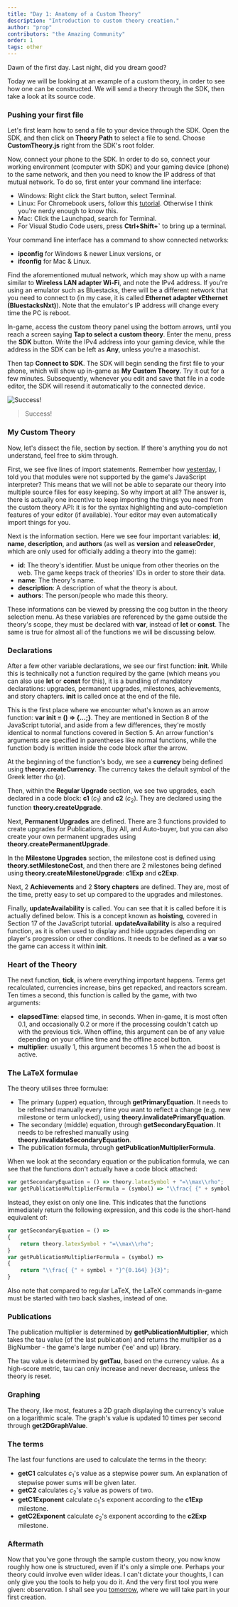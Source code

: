 ```yaml
---
title: "Day 1: Anatomy of a Custom Theory"
description: "Introduction to custom theory creation."
author: "prop"
contributors: "the Amazing Community"
order: 1
tags: other
---
```


Dawn of the first day. Last night, did you dream good?

Today we will be looking at an example of a custom theory, in order to see how one can be constructed. We will send a theory through the SDK, then take a look at its source code.

### Pushing your first file

Let's first learn how to send a file to your device through the SDK. Open the SDK, and then click on **Theory Path** to select a file to send. Choose **CustomTheory.js** right from the SDK's root folder.

Now, connect your phone to the SDK. In order to do so, connect your working environment (computer with SDK) and your gaming device (phone) to the same network, and then you need to know the IP address of that mutual network. To do so, first enter your command line interface:

- Windows: Right click the Start button, select Terminal.
- Linux: For Chromebook users, follow this [tutorial](https://chromeos.dev/en/productivity/terminal). Otherwise I think you're nerdy enough to know this.
- Mac: Click the Launchpad, search for Terminal.
- For Visual Studio Code users, press **Ctrl+Shift+`** to bring up a terminal.

Your command line interface has a command to show connected networks:

- **ipconfig** for Windows & newer Linux versions, or
- **ifconfig** for Mac & Linux.

Find the aforementioned mutual network, which may show up with a name similar to **Wireless LAN adapter Wi-Fi**, and note the IPv4 address. If you're using an emulator such as Bluestacks, there will be a different network that you need to connect to (in my case, it is called **Ethernet adapter vEthernet (BluestacksNxt)**). Note that the emulator's IP address will change every time the PC is reboot.

In-game, access the custom theory panel using the bottom arrows, until you reach a screen saying **Tap to select a custom theory**. Enter the menu, press the **SDK** button. Write the IPv4 address into your gaming device, while the address in the SDK can be left as **Any**, unless you're a masochist.

Then tap **Connect to SDK**. The SDK will begin sending the first file to your phone, which will show up in-game as **My Custom Theory**. Try it out for a few minutes. Subsequently, whenever you edit and save that file in a code editor, the SDK will resend it automatically to the connected device.

![Success!](/images/ct-creation/1/sdk.png)

> Success!

### My Custom Theory

Now, let's dissect the file, section by section. If there's anything you do not understand, feel free to skim through.

First, we see five lines of import statements. Remember how [yesterday](<Day 0.md#prerequisites>), I told you that modules were not supported by the game's JavaScript interpreter? This means that we will not be able to separate our theory into multiple source files for easy keeping. So why import at all? The answer is, there is actually one incentive to keep importing the things you need from the custom theory API: it is for the syntax highlighting and auto-completion features of your editor (if available). Your editor may even automatically import things for you.

Next is the information section. Here we see four important variables: **id**, **name**, **description**, and **authors** (as well as **version** and **releaseOrder**, which are only used for officially adding a theory into the game):

- **id**: The theory's identifier. Must be unique from other theories on the web. The game keeps track of theories' IDs in order to store their data.
- **name**: The theory's name.
- **description**: A description of what the theory is about.
- **authors**: The person/people who made this theory.

These informations can be viewed by pressing the cog button in the theory selection menu. As these variables are referenced by the game outside the theory's scope, they must be declared with **var**, instead of **let** or **const**. The same is true for almost all of the functions we will be discussing below.

### Declarations

After a few other variable declarations, we see our first function: **init**. While this is technically not a function required by the game (which means you can also use **let** or **const** for this), it is a bundling of mandatory declarations: upgrades, permanent upgrades, milestones, achievements, and story chapters. **init** is called once at the end of the file.

This is the first place where we encounter what's known as an arrow function: **var init = () => {...;}**. They are mentioned in Section 8 of the JavaScript tutorial, and aside from a few differences, they're mostly identical to normal functions covered in Section 5. An arrow function's arguments are specified in parentheses like normal functions, while the function body is written inside the code block after the arrow.

At the beginning of the function's body, we see a **currency** being defined using **theory.createCurrency**. The currency takes the default symbol of the Greek letter rho ($\rho$).

Then, within the **Regular Upgrade** section, we see two upgrades, each declared in a code block: **c1** ($c_1$) and **c2** ($c_2$). They are declared using the function **theory.createUpgrade**.

Next, **Permanent Upgrades** are defined. There are 3 functions provided to create upgrades for Publications, Buy All, and Auto-buyer, but you can also create your own permanent upgrades using **theory.createPermanentUpgrade**.

In the **Milestone Upgrades** section, the milestone cost is defined using **theory.setMilestoneCost**, and then there are 2 milestones being defined using **theory.createMilestoneUpgrade**: **c1Exp** and **c2Exp**.

Next, 2 **Achievements** and 2 **Story chapters** are defined. They are, most of the time, pretty easy to set up compared to the upgrades and milestones.

Finally, **updateAvailability** is called. You can see that it is called before it is actually defined below. This is a concept known as **hoisting**, covered in Section 17 of the JavaScript tutorial. **updateAvailability** is also a required function, as it is often used to display and hide upgrades depending on player's progression or other conditions. It needs to be defined as a **var** so the game can access it within **init**.

### Heart of the Theory

The next function, **tick**, is where everything important happens. Terms get recalculated, currencies increase, bins get repacked, and reactors scream. Ten times a second, this function is called by the game, with two arguments:

- **elapsedTime**: elapsed time, in seconds. When in-game, it is most often 0.1, and occasionally 0.2 or more if the processing couldn't catch up with the previous tick. When offline, this argument can be of any value depending on your offline time and the offline accel button.
- **multiplier**: usually 1, this argument becomes 1.5 when the ad boost is active.

### The LaTeX formulae

The theory utilises three formulae:

- The primary (upper) equation, through **getPrimaryEquation**. It needs to be refreshed manually every time you want to reflect a change (e.g. new milestone or term unlocked), using **theory.invalidatePrimaryEquation**.
- The secondary (middle) equation, through **getSecondaryEquation**. It needs to be refreshed manually using **theory.invalidateSecondaryEquation**.
- The publication formula, through **getPublicationMultiplierFormula**.

When we look at the secondary equation or the publication formula, we can see that the functions don't actually have a code block attached:

```js
var getSecondaryEquation = () => theory.latexSymbol + "=\\max\\rho";
var getPublicationMultiplierFormula = (symbol) => "\\frac{ {" + symbol + "}^{0.164} }{3}";
```

Instead, they exist on only one line. This indicates that the functions immediately return the following expression, and this code is the short-hand equivalent of:

```js
var getSecondaryEquation = () =>
{
    return theory.latexSymbol + "=\\max\\rho";
}
var getPublicationMultiplierFormula = (symbol) =>
{
    return "\\frac{ {" + symbol + "}^{0.164} }{3}";
}
```

Also note that compared to regular LaTeX, the LaTeX commands in-game must be started with two back slashes, instead of one.

### Publications

The publication multiplier is determined by **getPublicationMultiplier**, which takes the tau value (of the last publication) and returns the multiplier as a BigNumber - the game's large number ('ee' and up) library.

The tau value is determined by **getTau**, based on the currency value. As a high-score metric, tau can only increase and never decrease, unless the theory is reset.

### Graphing

The theory, like most, features a 2D graph displaying the currency's value on a logarithmic scale. The graph's value is updated 10 times per second through **get2DGraphValue**.

### The terms

The last four functions are used to calculate the terms in the theory:

- **getC1** calculates $c_1$'s value as a stepwise power sum. An explanation of stepwise power sums will be given later.
- **getC2** calculates $c_2$'s value as powers of two.
- **getC1Exponent** calculate $c_1$'s exponent according to the **c1Exp** milestone.
- **getC2Exponent** calculate $c_2$'s exponent according to the **c2Exp** milestone.

### Aftermath

Now that you've gone through the sample custom theory, you now know roughly how one is structured, even if it's only a simple one. Perhaps your theory could involve even wilder ideas. I can't dictate your thoughts, I can only give you the tools to help you do it. And the very first tool you were given: observation. I shall see you [tomorrow](../ct-creation-day-2/), where we will take part in your first creation.
